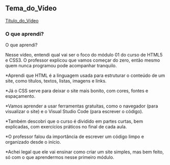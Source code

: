 ## Tema_do_Vídeo 

[Título_do_Vídeo](Link_do_Vídeo)

### O que aprendi?

O que aprendi?

Nesse vídeo, entendi qual vai ser o foco do módulo 01 do curso de HTML5 e CSS3. O professor explicou que vamos começar do zero, então mesmo quem nunca programou pode acompanhar tranquilo.

*Aprendi que HTML é a linguagem usada para estruturar o conteúdo de um site, como títulos, textos, listas, imagens e links.

*Já o CSS serve para deixar o site mais bonito, com cores, fontes e espaçamento.

*Vamos aprender a usar ferramentas gratuitas, como o navegador (para visualizar o site) e o Visual Studio Code (para escrever o código).

*Também descobri que o curso é dividido em partes curtas, bem explicadas, com exercícios práticos no final de cada aula.

*O professor falou da importância de escrever um código limpo e organizado desde o início.

*Achei legal que ele vai ensinar como criar um site simples, mas bem feito, só com o que aprendermos nesse primeiro módulo.